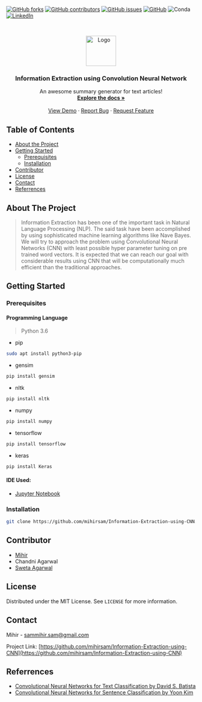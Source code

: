 [![GitHub forks](https://img.shields.io/github/forks/mihirsam/Information-Extraction-using-CNN?label=forks)][forks-url]
[![GitHub contributors](https://img.shields.io/github/contributors/mihirsam/Information-Extraction-using-CNN)][stars-url]
[![GitHub issues](https://img.shields.io/github/issues/mihirsam/Information-Extraction-using-CNN)][issues-url]
[![GitHub](https://img.shields.io/github/license/mihirsam/Information-Extraction-using-CNN)][license-url]
![Conda](https://img.shields.io/conda/pn/conda-forge/python?color=red)
[![LinkedIn][linkedin-shield]][linkedin-url]

<!-- PROJECT LOGO -->
<br />
<p align="center">
  <a href="https://github.com/othneildrew/Best-README-Template">
    <img src="https://cdn.discordapp.com/attachments/591746583389929490/638457691441856532/accounting.png" alt="Logo" width="80" height="80">
  </a>

  <h3 align="center">Information Extraction using Convolution Neural Network</h3>

  <p align="center">
    An awesome summary generator for text articles!
    <br />
    <a href="https://github.com/mihirsam/Information-Extraction-using-CNN"><strong>Explore the docs »</strong></a>
    <br />
    <br />
    <a href="https://www.theminiproject.co/">View Demo</a>
    ·
    <a href="https://github.com/mihirsam/Information-Extraction-using-CNN/issues">Report Bug</a>
    ·
    <a href="https://github.com/mihirsam/Information-Extraction-using-CNN/issues">Request Feature</a>
  </p>
</p>

## Table of Contents

* [About the Project](#about-the-project)
* [Getting Started](#getting-started)
  * [Prerequisites](#prerequisites)
  * [Installation](#installation)
* [Contributor](#contributor)
* [License](#license)
* [Contact](#contact)
* [Referrences](#referrences)

## About The Project
> Information Extraction has been one of the important task in Natural Language Processing (NLP).
The said task have been accomplished by using sophisticated machine learning algorithms like Nave Bayes.
We will try to approach the problem using Convolutional Neural Networks (CNN) with least possible hyper parameter tuning on pre trained word vectors.
It is expected that we can reach our goal with considerable results using CNN that will be computationally much efficient than the traditional approaches.

## Getting Started

### Prerequisites

#### Programming Language
> Python 3.6

* pip
```sh
sudo apt install python3-pip
```
* gensim
```sh
pip install gensim
```
* nltk
```sh
pip install nltk
```
* numpy
```sh
pip install numpy
```
* tensorflow
```sh
pip install tensorflow
```
* keras
```sh
pip install Keras
```
#### IDE Used:
- [Jupyter Notebook](https://jupyter.org/)

### Installation
```sh
git clone https://github.com/mihirsam/Information-Extraction-using-CNN.git
```

## Contributor
- [Mihir](https://github.com/mihirsam)
- Chandni Agarwal
- [Sweta Agarwal](https://github.com/sweta96)



## License

Distributed under the MIT License. See `LICENSE` for more information.


## Contact

Mihir - sammihir.sam@gmail.com

Project Link: [https://github.com/mihirsam/Information-Extraction-using-CNN](https://github.com/mihirsam/Information-Extraction-using-CNN)


## Referrences
- [Convolutional Neural Networks for Text Classification by David S. Batista](http://www.davidsbatista.net/blog/2018/03/31/SentenceClassificationConvNets/)
- [Convolutional Neural Networks for Sentence Classification by Yoon Kim](https://www.aclweb.org/anthology/D14-1181.pdf)




[contributors-url]: https://github.com/mihirsam/Information-Extraction-using-CNN/graphs/contributors
[forks-url]: https://github.com/mihirsam/Information-Extraction-using-CNN/network/members
[stars-url]: https://github.com/mihirsam/Information-Extraction-using-CNN/stargazers
[issues-url]: https://github.com/mihirsam/Information-Extraction-using-CNN/issues
[license-url]: https://github.com/mihirsam/Information-Extraction-using-CNN/blob/master/LICENSE
[linkedin-shield]: https://img.shields.io/badge/-LinkedIn-black.svg?style=flat&logo=linkedin&colorB=555
[linkedin-url]: https://www.linkedin.com/in/mihirsam9/

